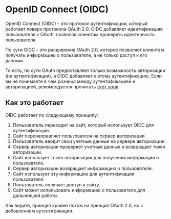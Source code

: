 # OpenID Connect (OIDC) 

OpenID Connect (OIDC) - это протокол аутентификации, который работает поверх протокола OAuth 2.0. OIDC добавляет идентификацию пользователя к OAuth, позволяя клиентам проверять идентичность пользователя.

По сути OIDC - это расширение OAuth 2.0, которое позволяет клиентам получать информацию о пользователе, а не только доступ к его данным.

То есть, по сути OAuth предоставляет только возможность авторизации (не аутентификации), а OIDC добавляет к этому аутентификацию. Если вы не понимаете в чем разница между аутентификацией и авторизацией, рекомендуется прочитать [этот урок](/ru/security/authentication/what-is-security.md).

## Как это работает

OIDC работает по следующему принципу:

1. Пользователь переходит на сайт, который использует OIDC для аутентификации.
2. Сайт перенаправляет пользователя на сервер авторизации.
3. Пользователь вводит свои учетные данные на сервере авторизации.
4. Сервер авторизации проверяет учетные данные и возвращает токен авторизации.
5. Сайт использует токен авторизации для получения информации о пользователе.
6. Сервер авторизации возвращает информацию о пользователе.
7. Сайт использует эту информацию для аутентификации пользователя.
8. Пользователь получает доступ к сайту.
9. Сайт может использовать информацию о пользователе для дальнейшей работы.

Как видите, принцип крайне похож на принцип OAuth 2.0, но с добавлением аутентификации.